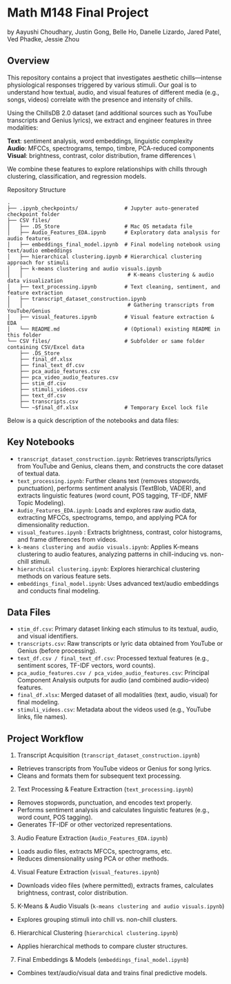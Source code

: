 # Math M148 Final Project
by Aayushi Choudhary, Justin Gong, Belle Ho, Danelle Lizardo, Jared Patel, Ved Phadke, Jessie Zhou

## Overview
This repository contains a project that investigates aesthetic chills—intense physiological responses triggered by various stimuli. Our goal is to understand how textual, audio, and visual features of different media (e.g., songs, videos) correlate with the presence and intensity of chills.

Using the ChillsDB 2.0 dataset (and additional sources such as YouTube transcripts and Genius lyrics), we extract and engineer features in three modalities:

**Text**: sentiment analysis, word embeddings, linguistic complexity \
**Audio**: MFCCs, spectrograms, tempo, timbre, PCA-reduced components \
**Visual**: brightness, contrast, color distribution, frame differences \

We combine these features to explore relationships with chills through clustering, classification, and regression models.

Repository Structure
```
.
├── .ipynb_checkpoints/               # Jupyter auto-generated checkpoint folder
├── CSV files/
│   ├── .DS_Store                     # Mac OS metadata file
│   ├── Audio_Features_EDA.ipynb      # Exploratory data analysis for audio features
│   ├── embeddings_final_model.ipynb  # Final modeling notebook using text/audio embeddings
│   ├── hierarchical clustering.ipynb # Hierarchical clustering approach for stimuli
│   ├── k-means clustering and audio visuals.ipynb
│   │                                  # K-means clustering & audio data visualization
│   ├── text_processing.ipynb         # Text cleaning, sentiment, and feature extraction
│   ├── transcript_dataset_construction.ipynb
│   │                                  # Gathering transcripts from YouTube/Genius
│   ├── visual_features.ipynb         # Visual feature extraction & EDA
│   └── README.md                     # (Optional) existing README in this folder
└── CSV files/                        # Subfolder or same folder containing CSV/Excel data
    ├── .DS_Store
    ├── final_df.xlsx
    ├── final_text_df.csv
    ├── pca_audio_features.csv
    ├── pca_video_audio_features.csv
    ├── stim_df.csv
    ├── stimuli_videos.csv
    ├── text_df.csv
    ├── transcripts.csv
    └── ~$final_df.xlsx               # Temporary Excel lock file
```
Below is a quick description of the notebooks and data files:

## Key Notebooks

- `transcript_dataset_construction.ipynb`: Retrieves transcripts/lyrics from YouTube and Genius, cleans them, and constructs the core dataset of textual data.
- `text_processing.ipynb`: Further cleans text (removes stopwords, punctuation), performs sentiment analysis (TextBlob, VADER), and extracts linguistic features (word count, POS tagging, TF-IDF, NMF Topic Modeling).
- `Audio_Features_EDA.ipynb`: Loads and explores raw audio data, extracting MFCCs, spectrograms, tempo, and applying PCA for dimensionality reduction.
- `visual_features.ipynb` : Extracts brightness, contrast, color histograms, and frame differences from videos.
- `k-means clustering and audio visuals.ipynb`: Applies K-means clustering to audio features, analyzing patterns in chill-inducing vs. non-chill stimuli.
- `hierarchical clustering.ipynb`: Explores hierarchical clustering methods on various feature sets.
- `embeddings_final_model.ipynb`: Uses advanced text/audio embeddings and conducts final modeling.
## Data Files
- `stim_df.csv`: Primary dataset linking each stimulus to its textual, audio, and visual identifiers.
- `transcripts.csv`: Raw transcripts or lyric data obtained from YouTube or Genius (before processing).
- `text_df.csv / final_text_df.csv`: Processed textual features (e.g., sentiment scores, TF-IDF vectors, word counts).
- `pca_audio_features.csv / pca_video_audio_features.csv`: Principal Component Analysis outputs for audio (and combined audio-video) features.
- `final_df.xlsx`: Merged dataset of all modalities (text, audio, visual) for final modeling.
- `stimuli_videos.csv`: Metadata about the videos used (e.g., YouTube links, file names).

## Project Workflow
1. Transcript Acquisition (`transcript_dataset_construction.ipynb`)
- Retrieves transcripts from YouTube videos or Genius for song lyrics.
- Cleans and formats them for subsequent text processing.
2. Text Processing & Feature Extraction (`text_processing.ipynb`)
- Removes stopwords, punctuation, and encodes text properly.
- Performs sentiment analysis and calculates linguistic features (e.g., word count, POS tagging).
- Generates TF-IDF or other vectorized representations.
3. Audio Feature Extraction (`Audio_Features_EDA.ipynb`)
- Loads audio files, extracts MFCCs, spectrograms, etc.
- Reduces dimensionality using PCA or other methods.
4. Visual Feature Extraction (`visual_features.ipynb`)
- Downloads video files (where permitted), extracts frames, calculates brightness, contrast, color distribution.
5. K-Means & Audio Visuals (`k-means clustering and audio visuals.ipynb`)
- Explores grouping stimuli into chill vs. non-chill clusters.
6. Hierarchical Clustering (`hierarchical clustering.ipynb`)
- Applies hierarchical methods to compare cluster structures.
7. Final Embeddings & Models (`embeddings_final_model.ipynb`)
- Combines text/audio/visual data and trains final predictive models.
